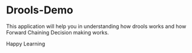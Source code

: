 # Drools-Demo
This application will help you in understanding how drools works and how Forward Chaining Decision making works.

Happy Learning

